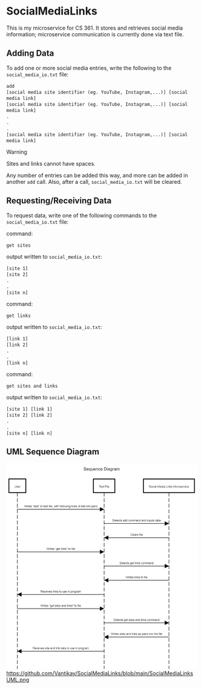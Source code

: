 # SocialMediaLinks
 This is my microservice for CS 361. It stores and retrieves social media information; microservice communication is currently done via text file.

 ## Adding Data
 To add one or more social media entries, write the following to the `social_media_io.txt` file:

 ```
 add
 [social media site identifier (eg. YouTube, Instagram,...)] [social media link]
 [social media site identifier (eg. YouTube, Instagram,...)] [social media link]
 .
 .
 .
 [social media site identifier (eg. YouTube, Instagram,...)] [social media link]
 ```
> [!WARNING]
> Sites and links cannot have spaces.

 Any number of entries can be added this way, and more can be added in another `add` call. Also, after a call, `social_media_io.txt` will be cleared.
 
 ## Requesting/Receiving Data
 To request data, write one of the following commands to the `social_media_io.txt` file:

 command:
 ```
 get sites
 ```
 output written to `social_media_io.txt`:
 ```
 [site 1]
 [site 2]
 .
 .
 [site n]
 ```
 command:
 ```
 get links
 ```
 output written to `social_media_io.txt`:
 ```
 [link 1]
 [link 2]
 .
 .
 [link n]
 ```
 command:
 ```
 get sites and links
 ```
 output written to `social_media_io.txt`:
 ```
 [site 1] [link 1]
 [site 2] [link 2]
 .
 .
 [site n] [link n]
 ```

 ## UML Sequence Diagram

![UMl Sequence Diagram](https://github.com/Vantikay/SocialMediaLinks/blob/main/SocialMediaLinksUML.png)https://github.com/Vantikay/SocialMediaLinks/blob/main/SocialMediaLinksUML.png
 
 
 


